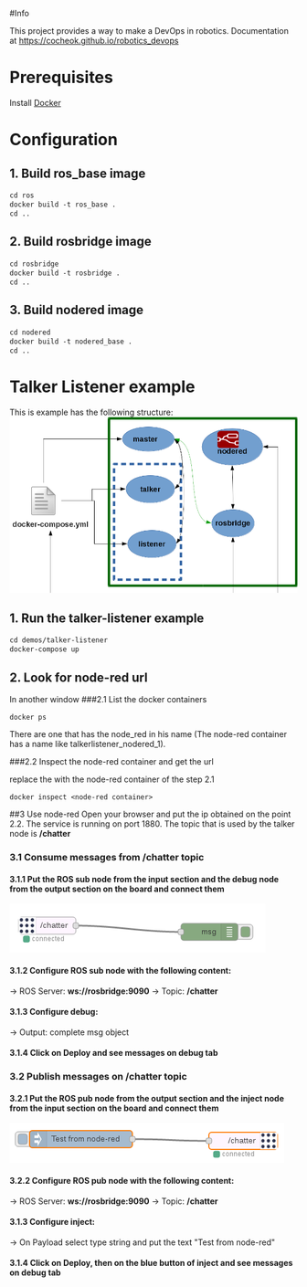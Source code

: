#Info

This project provides a way to make a DevOps in robotics. Documentation at https://cocheok.github.io/robotics_devops

# Prerequisites

Install [Docker](https://docs.docker.com/engine/installation/)

# Configuration
## 1. Build ros_base image
```
cd ros
docker build -t ros_base .
cd ..
```

## 2. Build rosbridge image
```
cd rosbridge
docker build -t rosbridge .
cd ..
```

## 3. Build nodered image
```
cd nodered
docker build -t nodered_base .
cd ..
```

# Talker Listener example

This is example has the following structure:
![Talker-Listener Structure](docs/docs/images/talker-listener.png)

## 1. Run the talker-listener example
```
cd demos/talker-listener
docker-compose up            
```
## 2. Look for node-red url
In another window 
###2.1 List the docker containers             
```
docker ps
```
There are one that has the node_red in his name (The node-red container has a name like talkerlistener_nodered_1).

###2.2 Inspect the node-red container and get the url

replace the <node-red container> with the node-red container of the step 2.1 
```
docker inspect <node-red container>
```
##3 Use node-red
Open your browser and put the ip obtained on the point 2.2. The service is running on port 1880.
The topic that is used by the talker node is **/chatter** 

### 3.1 Consume messages from **/chatter** topic
	
#### 3.1.1 Put the **ROS sub** node from the input section and the **debug** node from the output section on the board and connect them

![Chatter Subscriber](docs/docs/images/nodered_chatter_subscriber.png)

#### 3.1.2 Configure **ROS sub** node with the following content:
 -> ROS Server:  **ws://rosbridge:9090**
 -> Topic: **/chatter**

#### 3.1.3 Configure debug:

  -> Output: complete msg object 

#### 3.1.4 Click on **Deploy** and see messages on debug tab


### 3.2 Publish messages on **/chatter** topic 

#### 3.2.1 Put the **ROS pub** node from the output section and the **inject** node from the input section on the board and connect them

![Chatter Publisher](docs/docs/images/nodered_chatter_publisher.png)

#### 3.2.2 Configure **ROS pub** node with the following content:                                                             
 -> ROS Server:  **ws://rosbridge:9090**
 -> Topic: **/chatter**

#### 3.1.3 Configure inject: 

  -> On Payload select type string and put the text "Test from node-red"

#### 3.1.4 Click on **Deploy**, then on the blue button of inject and see messages on debug tab
 

